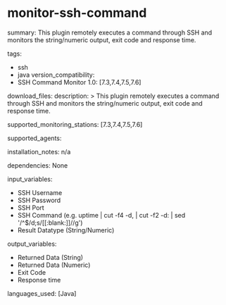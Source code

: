 monitor-ssh-command
===================
summary: This plugin remotely executes a command through SSH and monitors the string/numeric output, exit code and response time.


tags:
- ssh
- java
version_compatibility:
- SSH Command Monitor 1.0: [7.3,7.4,7.5,7.6]

download_files: 
description: >
 This plugin remotely executes a command through SSH and monitors the string/numeric output, exit code and response time.
 
supported_monitoring_stations: [7.3,7.4,7.5,7.6]

supported_agents: 

installation_notes: n/a

dependencies: None

input_variables:

- SSH Username
- SSH Password
- SSH Port
- SSH Command (e.g. uptime | cut -f4 -d, | cut -f2 -d&#58; | sed '/^$/d;s/[[:blank:]]//g') 
- Result Datatype (String/Numeric)

output_variables:

- Returned Data (String)
- Returned Data (Numeric)
- Exit Code
- Response time

languages_used: [Java]

